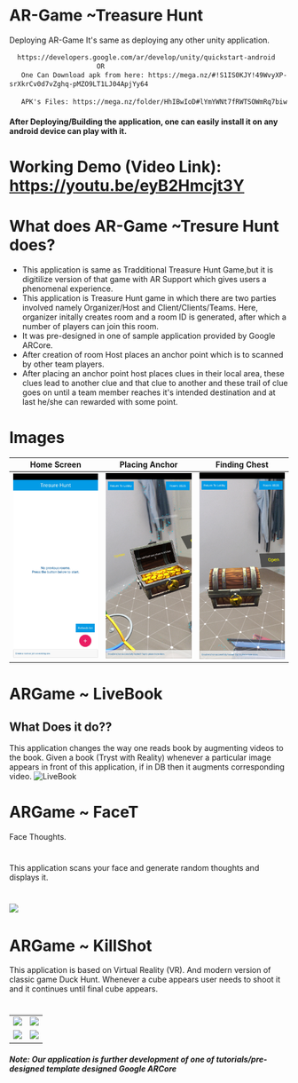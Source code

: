 # AR-Game  ~Treasure Hunt

Deploying AR-Game
  It's same as deploying any other unity application.
  
      https://developers.google.com/ar/develop/unity/quickstart-android
                          OR
       One Can Download apk from here: https://mega.nz/#!S1IS0KJY!49WvyXP-srXkrCv0d7vZghq-pMZO9LT1LJ04ApjYy64
       
       APK's Files: https://mega.nz/folder/HhIBwIoD#lYmYWNt7fRWTSOWmRq7biw
                                  
  
#### After Deploying/Building the application, one can easily install it on any android device can play with it.
# Working Demo (Video Link): https://youtu.be/eyB2Hmcjt3Y
# What does AR-Game ~Tresure Hunt does?
  - This application is same as Tradditional Treasure Hunt Game,but it is digitilize version of that game with AR Support which gives users 
  a phenomenal experience.
  - This application is Treasure Hunt game in which there are two parties involved namely Organizer/Host and Client/Clients/Teams.
  Here, organizer initally creates room and a room ID is generated, after which a number of players can join this room.
  - It was pre-designed in one of sample application provided by Google ARCore.
  - After creation of room Host places an anchor point which is to scanned by other team players. 
  - After placing an anchor point host places clues in their local area, these clues lead to another clue and that clue to another and these trail of clue goes on until a team member reaches it's intended destination and at last he/she can rewarded with some point.
# Images

| Home Screen  | Placing Anchor | Finding Chest |
| ------------- | ------------- | ------------- |
|<img src="https://github.com/Aatish13/ArGame/blob/master/ArTresureHunt/Screenshot_20200404-121313.jpg" width="250">  | <img src="https://github.com/Aatish13/ArGame/blob/master/ArTresureHunt/Screenshot_20200404-121456.jpg " width="250">  | <img src="https://github.com/Aatish13/ArGame/blob/master/ArTresureHunt/Screenshot_20200404-121355.jpg " width="250">|

 


# ARGame ~ LiveBook
## What Does it do??
  This application changes the way one reads book by augmenting videos to the book.
  Given a book (Tryst with Reality) whenever a particular image appears in front of this application, if in DB then it augments corresponding video.
  ![LiveBook](https://user-images.githubusercontent.com/42675676/79630758-b5d2cc80-8171-11ea-96b6-5d490a1e82f1.PNG)

# ARGame ~ FaceT
  Face Thoughts.
  #
  This application scans your face and generate random thoughts and displays it.
  #
<img src="https://user-images.githubusercontent.com/42675676/79630899-cdf71b80-8172-11ea-8f00-48637ebe2a49.jpeg" width="250">


# ARGame ~ KillShot
  This application is based on Virtual Reality (VR).
  And modern version of classic game Duck Hunt.
  Whenever a cube appears user needs to shoot it and it continues until final cube appears.
  #
 
  |   || 
| ------------- | ------------- | 
  <img src="https://user-images.githubusercontent.com/42675676/79630873-98eac900-8172-11ea-8790-ff48b7866341.jpeg" Width="500">|<img src="https://user-images.githubusercontent.com/42675676/79630874-9ab48c80-8172-11ea-9cb0-42c64b57df74.jpeg" Width="500">
  <img src="https://user-images.githubusercontent.com/42675676/79630875-9be5b980-8172-11ea-8bbd-473e4a337052.jpeg" Width="500"> |<img src="https://user-images.githubusercontent.com/42675676/79630876-9c7e5000-8172-11ea-8706-f4a5ce80bc1b.jpeg" Width="500">
  


##### Note: Our application is further development of one of tutorials/pre-designed template designed Google ARCore
